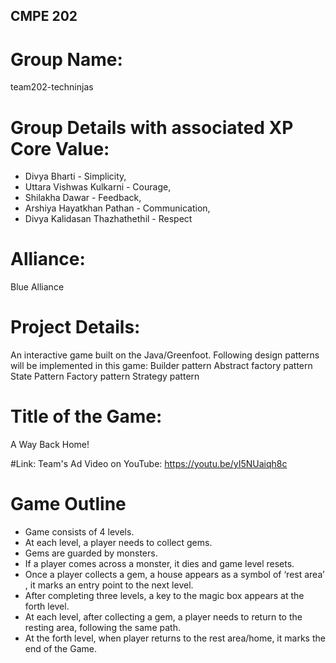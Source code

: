 ## CMPE 202

# Group Name:
team202-techninjas

# Group Details with associated XP Core Value:
* Divya Bharti - Simplicity,
* Uttara Vishwas Kulkarni - Courage,
* Shilakha Dawar - Feedback,
* Arshiya Hayatkhan Pathan - Communication,
* Divya Kalidasan Thazhathethil - Respect

# Alliance:
Blue Alliance

# Project Details:
An interactive game built on the Java/Greenfoot.
Following design patterns will be implemented in this game:
Builder pattern
Abstract factory pattern
State Pattern
Factory pattern
Strategy pattern

# Title of the Game:
A Way Back Home!

#Link: Team's Ad Video on YouTube:
https://youtu.be/yI5NUaiqh8c

# Game Outline
* Game consists of 4 levels.
* At each level, a player needs to collect gems.
* Gems are guarded by monsters.
* If a player comes across a monster, it dies and game level resets.
* Once a player collects a gem, a house appears as a symbol of ‘rest area’ , it marks an entry point to the next level.
* After completing three levels, a key to the magic box appears at the forth level.
* At each level, after collecting a gem, a player needs to return to the resting area, following the same path.
* At the forth level, when player returns to the rest area/home, it marks the end of the Game.
